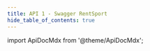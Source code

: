 ```yaml
---
title: API 1 - Swagger RentSport
hide_table_of_contents: true
---
```


import ApiDocMdx from '@theme/ApiDocMdx';

<ApiDocMdx id="rent-equipment" />